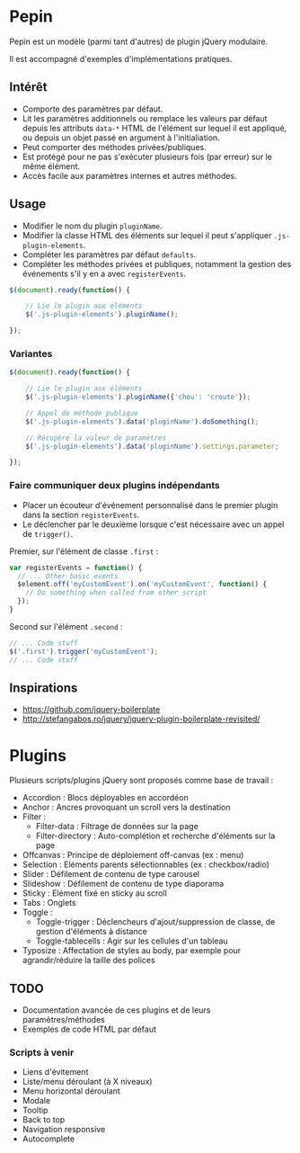 # Pepin

Pepin est un modèle (parmi tant d'autres) de plugin jQuery modulaire.

Il est accompagné d'exemples d'implémentations pratiques.

## Intérêt

* Comporte des paramètres par défaut.
* Lit les paramètres additionnels ou remplace les valeurs par défaut depuis les attributs `data-*`  HTML de l'élément sur lequel il est appliqué, ou depuis un objet passé en argument à l'initialiation.
* Peut comporter des méthodes privées/publiques.
* Est protégé pour ne pas s'exécuter plusieurs fois (par erreur) sur le même élément.
* Accès facile aux paramètres internes et autres méthodes.

## Usage

* Modifier le nom du plugin `pluginName`.
* Modifier la classe HTML des éléments sur lequel il peut s'appliquer `.js-plugin-elements`.
* Compléter les paramètres par défaut `defaults`.
* Compléter les méthodes privées et publiques, notamment la gestion des événements s'il y en a avec `registerEvents`.

```javascript
$(document).ready(function() {

    // Lie le plugin aux éléments
    $('.js-plugin-elements').pluginName();

});
```

### Variantes

```javascript
$(document).ready(function() {

    // Lie le plugin aux éléments
    $('.js-plugin-elements').pluginName({'chou': 'croute'});

    // Appel de méthode publique
    $('.js-plugin-elements').data('pluginName').doSomething();

    // Récupère la valeur de paramètres
    $('.js-plugin-elements').data('pluginName').settings.parameter;

});
```

### Faire communiquer deux plugins indépendants

* Placer un écouteur d'événement personnalisé dans le premier plugin dans la section `registerEvents`.
* Le déclencher par le deuxième lorsque c'est nécessaire avec un appel de `trigger()`.

Premier, sur l'élément de classe `.first` :
```javascript
var registerEvents = function() {
  // ... Other basic events
  $element.off('myCustomEvent').on('myCustomEvent', function() {
    // Do something when called from other script
  });
}
```

Second sur l'élément `.second` :
```javascript
// ... Code stuff
$('.first').trigger('myCustomEvent');
// ... Code stuff
```


## Inspirations

* <https://github.com/jquery-boilerplate>
* <http://stefangabos.ro/jquery/jquery-plugin-boilerplate-revisited/>

# Plugins

Plusieurs scripts/plugins jQuery sont proposés comme base de travail :

* Accordion : Blocs déployables en accordéon
* Anchor : Ancres provoquant un scroll vers la destination
* Filter :
  * Filter-data : Filtrage de données sur la page
  * Filter-directory : Auto-complétion et recherche d'éléments sur la page
* Offcanvas : Principe de déploiement off-canvas (ex : menu)
* Selection : Eléments parents sélectionnables (ex : checkbox/radio)
* Slider : Défilement de contenu de type carousel
* Slideshow : Défilement de contenu de type diaporama
* Sticky : Elément fixé en sticky au scroll
* Tabs : Onglets
* Toggle :
  * Toggle-trigger : Déclencheurs d'ajout/suppression de classe, de gestion d'éléments à distance
  * Toggle-tablecells : Agir sur les cellules d'un tableau
* Typosize : Affectation de styles au body, par exemple pour agrandir/réduire la taille des polices

## TODO

* Documentation avancée de ces plugins et de leurs paramètres/méthodes
* Exemples de code HTML par défaut

### Scripts à venir

* Liens d'évitement
* Liste/menu déroulant (à X niveaux)
* Menu horizontal déroulant
* Modale
* Tooltip
* Back to top
* Navigation responsive
* Autocomplete
